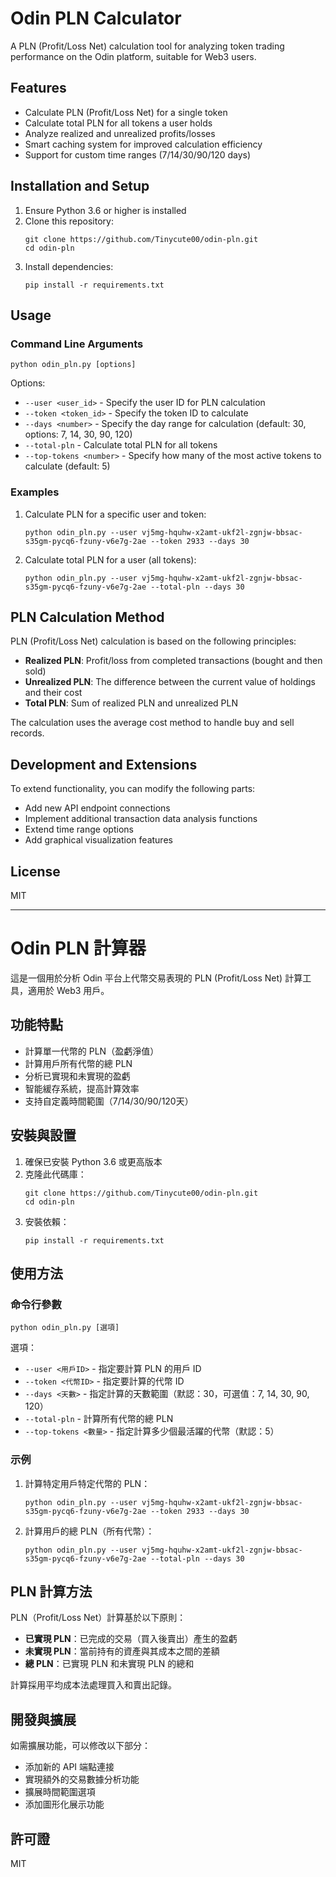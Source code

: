 # Odin PLN Calculator

A PLN (Profit/Loss Net) calculation tool for analyzing token trading performance on the Odin platform, suitable for Web3 users.

## Features

- Calculate PLN (Profit/Loss Net) for a single token
- Calculate total PLN for all tokens a user holds
- Analyze realized and unrealized profits/losses
- Smart caching system for improved calculation efficiency
- Support for custom time ranges (7/14/30/90/120 days)

## Installation and Setup

1. Ensure Python 3.6 or higher is installed
2. Clone this repository:
   ```
   git clone https://github.com/Tinycute00/odin-pln.git
   cd odin-pln
   ```
3. Install dependencies:
   ```
   pip install -r requirements.txt
   ```

## Usage

### Command Line Arguments

```
python odin_pln.py [options]
```

Options:
- `--user <user_id>` - Specify the user ID for PLN calculation
- `--token <token_id>` - Specify the token ID to calculate
- `--days <number>` - Specify the day range for calculation (default: 30, options: 7, 14, 30, 90, 120)
- `--total-pln` - Calculate total PLN for all tokens
- `--top-tokens <number>` - Specify how many of the most active tokens to calculate (default: 5)

### Examples

1. Calculate PLN for a specific user and token:
   ```
   python odin_pln.py --user vj5mg-hquhw-x2amt-ukf2l-zgnjw-bbsac-s35gm-pycq6-fzuny-v6e7g-2ae --token 2933 --days 30
   ```

2. Calculate total PLN for a user (all tokens):
   ```
   python odin_pln.py --user vj5mg-hquhw-x2amt-ukf2l-zgnjw-bbsac-s35gm-pycq6-fzuny-v6e7g-2ae --total-pln --days 30
   ```

## PLN Calculation Method

PLN (Profit/Loss Net) calculation is based on the following principles:

- **Realized PLN**: Profit/loss from completed transactions (bought and then sold)
- **Unrealized PLN**: The difference between the current value of holdings and their cost
- **Total PLN**: Sum of realized PLN and unrealized PLN

The calculation uses the average cost method to handle buy and sell records.

## Development and Extensions

To extend functionality, you can modify the following parts:

- Add new API endpoint connections
- Implement additional transaction data analysis functions
- Extend time range options
- Add graphical visualization features

## License

MIT

---

# Odin PLN 計算器

這是一個用於分析 Odin 平台上代幣交易表現的 PLN (Profit/Loss Net) 計算工具，適用於 Web3 用戶。

## 功能特點

- 計算單一代幣的 PLN（盈虧淨值）
- 計算用戶所有代幣的總 PLN
- 分析已實現和未實現的盈虧
- 智能緩存系統，提高計算效率
- 支持自定義時間範圍（7/14/30/90/120天）

## 安裝與設置

1. 確保已安裝 Python 3.6 或更高版本
2. 克隆此代碼庫：
   ```
   git clone https://github.com/Tinycute00/odin-pln.git
   cd odin-pln
   ```
3. 安裝依賴：
   ```
   pip install -r requirements.txt
   ```

## 使用方法

### 命令行參數

```
python odin_pln.py [選項]
```

選項：
- `--user <用戶ID>` - 指定要計算 PLN 的用戶 ID
- `--token <代幣ID>` - 指定要計算的代幣 ID
- `--days <天數>` - 指定計算的天數範圍（默認：30，可選值：7, 14, 30, 90, 120）
- `--total-pln` - 計算所有代幣的總 PLN
- `--top-tokens <數量>` - 指定計算多少個最活躍的代幣（默認：5）

### 示例

1. 計算特定用戶特定代幣的 PLN：
   ```
   python odin_pln.py --user vj5mg-hquhw-x2amt-ukf2l-zgnjw-bbsac-s35gm-pycq6-fzuny-v6e7g-2ae --token 2933 --days 30
   ```

2. 計算用戶的總 PLN（所有代幣）：
   ```
   python odin_pln.py --user vj5mg-hquhw-x2amt-ukf2l-zgnjw-bbsac-s35gm-pycq6-fzuny-v6e7g-2ae --total-pln --days 30
   ```

## PLN 計算方法

PLN（Profit/Loss Net）計算基於以下原則：

- **已實現 PLN**：已完成的交易（買入後賣出）產生的盈虧
- **未實現 PLN**：當前持有的資產與其成本之間的差額
- **總 PLN**：已實現 PLN 和未實現 PLN 的總和

計算採用平均成本法處理買入和賣出記錄。

## 開發與擴展

如需擴展功能，可以修改以下部分：

- 添加新的 API 端點連接
- 實現額外的交易數據分析功能
- 擴展時間範圍選項
- 添加圖形化展示功能

## 許可證

MIT